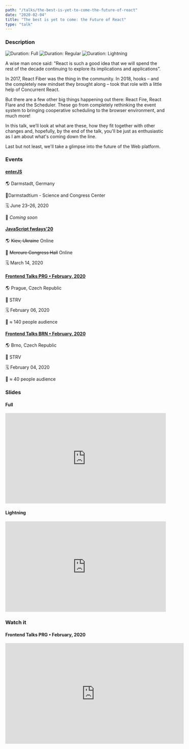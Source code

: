 ```yaml
---
path: "/talks/the-best-is-yet-to-come-the-future-of-react"
date: "2020-02-04"
title: "The best is yet to come: the Future of React"
type: "talk"
---
```


### Description

![Duration: Full](https://img.shields.io/badge/duration-full-brightgreen?style=for-the-badge)
![Duration: Regular](https://img.shields.io/badge/duration-regular-yellowgreen?style=for-the-badge)
![Duration: Lightning](https://img.shields.io/badge/duration-lightning-orange?style=for-the-badge)

A wise man once said: "React is such a good idea that we will spend the rest of the decade continuing to explore its implications and applications”.

In 2017, React Fiber was the thing in the community. In 2018, hooks – and the completely new mindset they brought along – took that role with a little help of Concurrent React.

But there are a few other big things happening out there: React Fire, React Flare and the Scheduler. These go from completely rethinking the event system to bringing cooperative scheduling to the browser environment, and much more!

In this talk, we’ll look at what are these, how they fit together with other changes and, hopefully, by the end of the talk, you'll be just as enthusiastic as I am about what's coming down the line.

Last but not least, we'll take a glimpse into the future of the Web platform.

### Events

#### [enterJS](https://enterjs.de/lecture.php?id=11377&source=)

🌎 Darmstadt, Germany

📍Darmstadtium - Science and Congress Center

🗓️ June 23–26, 2020

👥 _Coming soon_

#### [JavaScript fwdays'20](https://fwdays.com/en/event/js-fwdays-2020)

🌎 <strike>Kiev, Ukraine</strike> Online

📍 <strike>Mercure Congress Hall</strike> Online

🗓️ March 14, 2020

#### [Frontend Talks PRG • February, 2020](https://www.eventbrite.com/e/frontend-talks-prg-tickets-90832890621)

🌎 Prague, Czech Republic

📍 STRV

🗓️ February 06, 2020

👥 ≈ 140 people audience

#### [Frontend Talks BRN • February, 2020](https://www.eventbrite.com/e/frontend-talks-brn-tickets-90827921759)

🌎 Brno, Czech Republic

📍 STRV

🗓️ February 04, 2020

👥 ≈ 40 people audience

### Slides

#### Full

<div style="left: 0; width: 100%; height: 0; position: relative; padding-bottom: 56.1972%;"><iframe src="https://speakerdeck.com/player/89342214f1094aca89532073a39ce6aa" style="border: 0; top: 0; left: 0; width: 100%; height: 100%; position: absolute;" allowfullscreen scrolling="no" allow="encrypted-media"></iframe></div>

#### Lightning

<div style="left: 0; width: 100%; height: 0; position: relative; padding-bottom: 56.1972%;"><iframe src="https://speakerdeck.com/player/589d7fbec93548f094a03354c7639982" style="border: 0; top: 0; left: 0; width: 100%; height: 100%; position: absolute;" allowfullscreen scrolling="no" allow="encrypted-media"></iframe></div>

### Watch it

#### Frontend Talks PRG • February, 2020

<iframe width="560" height="315" src="https://www.youtube.com/embed/zFH1IIW1OEQ" frameborder="0" allow="accelerometer; autoplay; encrypted-media; gyroscope; picture-in-picture" allowfullscreen></iframe>
